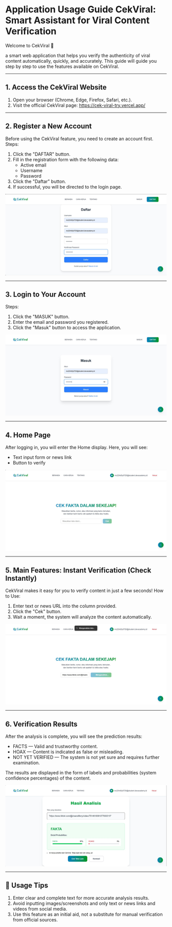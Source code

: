 # Application Usage Guide CekViral: Smart Assistant for Viral Content Verification

Welcome to CekViral 👋

a smart web application that helps you verify the authenticity of viral content automatically, quickly, and accurately. This guide will guide you step by step to use the features available on CekViral.

---
## 1. Access the CekViral Website
1. Open your browser (Chrome, Edge, Firefox, Safari, etc.).
2. Visit the official CekViral page: https://cek-viral-try.vercel.app/
---
## 2. Register a New Account
Before using the CekViral feature, you need to create an account first.
Steps:
1. Click the "DAFTAR" button.
2. Fill in the registration form with the following data:
    - Active email
    - Username
    - Password
3. Click the "Daftar" button.
4. If successful, you will be directed to the login page.
   
![Registration](images/regist.jpg)

---
## 3. Login to Your Account
Steps:
1. Click the "MASUK" button.
2. Enter the email and password you registered.
3. Click the "Masuk" button to access the application.

![Login](images/login.jpg)

---
## 4. Home Page
After logging in, you will enter the Home display. Here, you will see:
- Text input form or news link
- Button to verify

![Home](images/home.jpg)

---
## 5. Main Features: Instant Verification (Check Instantly)
CekViral makes it easy for you to verify content in just a few seconds!
How to Use:
1. Enter text or news URL into the column provided.
2. Click the "Cek" button.
3. Wait a moment, the system will analyze the content automatically.

![Inference](images/inference.jpg)

---
## 6. Verification Results
After the analysis is complete, you will see the prediction results:
- FACTS — Valid and trustworthy content.
- HOAX — Content is indicated as false or misleading.
- NOT YET VERIFIED — The system is not yet sure and requires further examination.

The results are displayed in the form of labels and probabilities (system confidence percentages) of the content.

![Result](images/result.jpg)

---
## 🍿 Usage Tips 
1. Enter clear and complete text for more accurate analysis results.
2. Avoid inputting images/screenshots and only text or news links and videos from social media.
3. Use this feature as an initial aid, not a substitute for manual verification from official sources.
